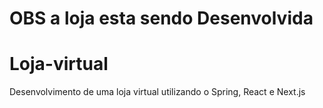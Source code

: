 # OBS a loja esta sendo Desenvolvida
# Loja-virtual
Desenvolvimento de uma loja  virtual utilizando o Spring, React e Next.js
